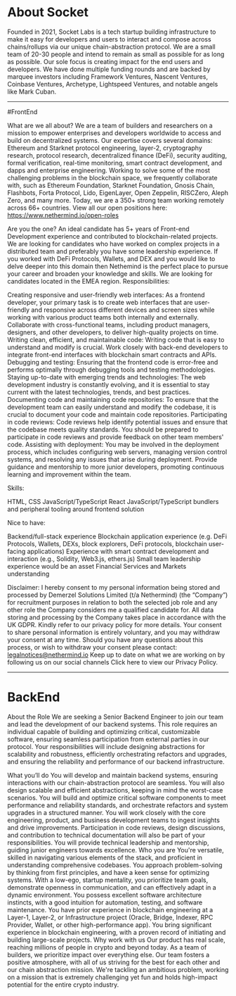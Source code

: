 # About Socket
Founded in 2021, Socket Labs is a tech startup building infrastructure to make it easy for developers and users to interact and compose across chains/rollups via our unique chain-abstraction protocol. We are a small team of 20-30 people and intend to remain as small as possible for as long as possible. Our sole focus is creating impact for the end users and developers. We have done multiple funding rounds and are backed by marquee investors including Framework Ventures, Nascent Ventures, Coinbase Ventures, Archetype, Lightspeed Ventures, and notable angels like Mark Cuban.

---

#FrontEnd

What are we all about? We are a team of builders and researchers on a mission to empower enterprises and developers worldwide to access and build on decentralized systems. Our expertise covers several domains: Ethereum and Starknet protocol engineering, layer-2, cryptography research, protocol research, decentralized finance (DeFi), security auditing, formal verification, real-time monitoring, smart contract development, and dapps and enterprise engineering. Working to solve some of the most challenging problems in the blockchain space, we frequently collaborate with, such as Ethereum Foundation, Starknet Foundation, Gnosis Chain, Flashbots, Forta Protocol, Lido, EigenLayer, Open Zeppelin, RISCZero, Aleph Zero, and many more. Today, we are a 350+ strong team working remotely across 66+ countries. View all our open positions here: https://www.nethermind.io/open-roles

Are you the one? An ideal candidate has 5+ years of Front-end Development experience and contributed to blockchain-related projects. We are looking for candidates who have worked on complex projects in a distributed team and preferably you have some leadership experience. If you worked with DeFi Protocols, Wallets, and DEX and you would like to delve deeper into this domain then Nethemind is the perfect place to pursue your career and broaden your knowledge and skills. We are looking for candidates located in the EMEA region. Responsibilities:

Creating responsive and user-friendly web interfaces: As a frontend developer, your primary task is to create web interfaces that are user-friendly and responsive across different devices and screen sizes while working with various product teams both internally and externally. Collaborate with cross-functional teams, including product managers, designers, and other developers, to deliver high-quality projects on time. Writing clean, efficient, and maintainable code: Writing code that is easy to understand and modify is crucial. Work closely with back-end developers to integrate front-end interfaces with blockchain smart contracts and APIs. Debugging and testing: Ensuring that the frontend code is error-free and performs optimally through debugging tools and testing methodologies. Staying up-to-date with emerging trends and technologies: The web development industry is constantly evolving, and it is essential to stay current with the latest technologies, trends, and best practices. Documenting code and maintaining code repositories: To ensure that the development team can easily understand and modify the codebase, it is crucial to document your code and maintain code repositories. Participating in code reviews: Code reviews help identify potential issues and ensure that the codebase meets quality standards. You should be prepared to participate in code reviews and provide feedback on other team members' code. Assisting with deployment: You may be involved in the deployment process, which includes configuring web servers, managing version control systems, and resolving any issues that arise during deployment. Provide guidance and mentorship to more junior developers, promoting continuous learning and improvement within the team.

Skills:

HTML, CSS JavaScript/TypeScript React JavaScript/TypeScript bundlers and peripheral tooling around frontend solution

Nice to have:

Backend/full-stack experience Blockchain application experience (e.g. DeFi Protocols, Wallets, DEXs, block explorers, DeFi protocols, blockchain user-facing applications) Experience with smart contract development and interaction (e.g., Solidity, Web3.js, ethers.js) Small team leadership experience would be an asset Financial Services and Markets understanding

Disclaimer: I hereby consent to my personal information being stored and processed by Demerzel Solutions Limited (t/a Nethermind) (the “Company”) for recruitment purposes in relation to both the selected job role and any other role the Company considers me a qualified candidate for. All data storing and processing by the Company takes place in accordance with the UK GDPR. Kindly refer to our privacy policy for more details. Your consent to share personal information is entirely voluntary, and you may withdraw your consent at any time. Should you have any questions about this process, or wish to withdraw your consent please contact: legalnotices@nethermind.io Keep up to date on what we are working on by following us on our social channels       Click here to view our Privacy Policy.

---

# BackEnd

About the Role
We are seeking a Senior Backend Engineer to join our team and lead the development of our backend systems. This role requires an individual capable of building and optimizing critical, customizable software, ensuring seamless participation from external parties in our protocol. Your responsibilities will include designing abstractions for scalability and robustness, efficiently orchestrating refactors and upgrades, and ensuring the reliability and performance of our backend infrastructure.

What you’ll do
You will develop and maintain backend systems, ensuring interactions with our chain-abstraction protocol are seamless. You will also design scalable and efficient abstractions, keeping in mind the worst-case scenarios.
You will build and optimize critical software components to meet performance and reliability standards, and orchestrate refactors and system upgrades in a structured manner.
You will work closely with the core engineering, product, and business development teams to ingest insights and drive improvements. Participation in code reviews, design discussions, and contribution to technical documentation will also be part of your responsibilities.
You will provide technical leadership and mentorship, guiding junior engineers towards excellence.
Who you are
You're versatile, skilled in navigating various elements of the stack, and proficient in understanding comprehensive codebases.
You approach problem-solving by thinking from first principles, and have a keen sense for optimizing systems.
With a low-ego, startup mentality, you prioritize team goals, demonstrate openness in communication, and can effectively adapt in a dynamic environment.
You possess excellent software architecture instincts, with a good intuition for automation, testing, and software maintenance.
You have prior experience in blockchain engineering at a Layer-1, Layer-2, or Infrastructure project (Oracle, Bridge, Indexer, RPC Provider, Wallet, or other high-performance app).
You bring significant experience in blockchain engineering, with a proven record of initiating and building large-scale projects.
Why work with us
Our product has real scale, reaching millions of people in crypto and beyond today.
As a team of builders, we prioritize impact over everything else.
Our team fosters a positive atmosphere, with all of us striving for the best for each other and our chain abstraction mission.
We're tackling an ambitious problem, working on a mission that is extremely challenging yet fun and holds high-impact potential for the entire crypto industry.

